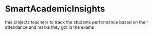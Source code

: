 # SmartAcademicInsights
this projects teachers  to track the students performance based on their attendance and marks they got in the exams

